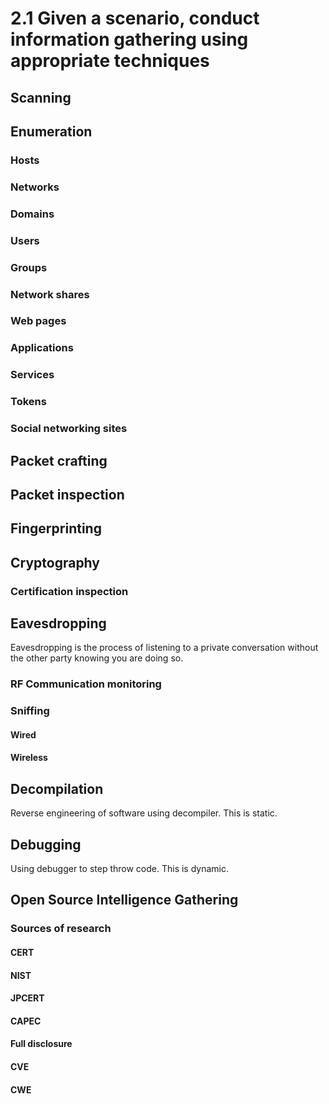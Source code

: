 # 2.1 Given a scenario, conduct information gathering using appropriate techniques

## Scanning
## Enumeration
### Hosts
### Networks
### Domains
### Users
### Groups
### Network shares
### Web pages
### Applications
### Services
### Tokens
### Social networking sites
## Packet crafting
## Packet inspection
## Fingerprinting
## Cryptography
### Certification inspection
## Eavesdropping
Eavesdropping is the process of listening to a private conversation
without the other party knowing you are doing so.
### RF Communication monitoring
### Sniffing
#### Wired
#### Wireless
## Decompilation
Reverse engineering of software using decompiler.
This is static.
## Debugging
Using debugger to step throw code. 
This is dynamic.
## Open Source Intelligence Gathering
### Sources of research
#### CERT
#### NIST
#### JPCERT
#### CAPEC
#### Full disclosure
#### CVE
#### CWE